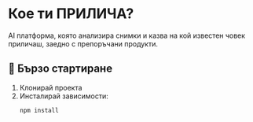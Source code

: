 # Кое ти ПРИЛИЧА?

AI платформа, която анализира снимки и казва на кой известен човек приличаш, заедно с препоръчани продукти.

## 🚀 Бързо стартиране

1. Клонирай проекта
2. Инсталирай зависимости:
   ```bash
   npm install